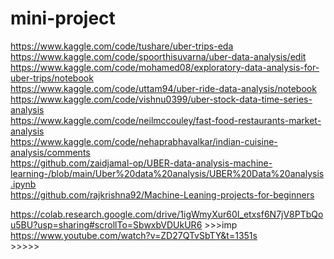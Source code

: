 # mini-project

https://www.kaggle.com/code/tushare/uber-trips-eda<br>
https://www.kaggle.com/code/spoorthisuvarna/uber-data-analysis/edit<br>
https://www.kaggle.com/code/mohamed08/exploratory-data-analysis-for-uber-trips/notebook<br>
https://www.kaggle.com/code/uttam94/uber-ride-data-analysis/notebook<br>
https://www.kaggle.com/code/vishnu0399/uber-stock-data-time-series-analysis<br>
https://www.kaggle.com/code/neilmccouley/fast-food-restaurants-market-analysis<br>
https://www.kaggle.com/code/nehaprabhavalkar/indian-cuisine-analysis/comments<br>
https://github.com/zaidjamal-op/UBER-data-analysis-machine-learning-/blob/main/Uber%20data%20analysis/UBER%20Data%20analysis.ipynb <br>
https://github.com/rajkrishna92/Machine-Leaning-projects-for-beginners<br>



https://colab.research.google.com/drive/1igWmyXur60I_etxsf6N7jV8PTbQou5BU?usp=sharing#scrollTo=SbwxbVDUkUR6 >>>imp <br>
https://www.youtube.com/watch?v=ZD27QTvSbTY&t=1351s <br> >>>>>


